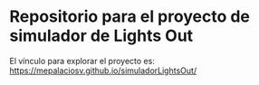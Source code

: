 # Repositorio para el proyecto de simulador de Lights Out

El vínculo para explorar el proyecto es:
https://mepalaciosv.github.io/simuladorLightsOut/
